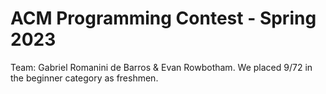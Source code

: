# ACM Programming Contest - Spring 2023

Team: Gabriel Romanini de Barros & Evan Rowbotham. 
We placed 9/72 in the beginner category as freshmen.
